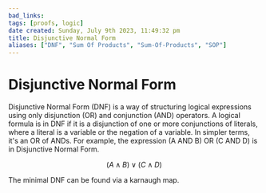 ```yaml
---
bad_links: 
tags: [proofs, logic]
date created: Sunday, July 9th 2023, 11:49:32 pm
title: Disjunctive Normal Form
aliases: ["DNF", "Sum Of Products", "Sum-Of-Products", "SOP"]
---
```


# Disjunctive Normal Form

Disjunctive Normal Form (DNF) is a way of structuring logical expressions using only disjunction (OR) and conjunction (AND) operators. A logical formula is in DNF if it is a disjunction of one or more conjunctions of literals, where a literal is a variable or the negation of a variable. In simpler terms, it's an OR of ANDs. For example, the expression (A AND B) OR (C AND D) is in Disjunctive Normal Form.

$$
(A \land B) \lor (C \land D)
$$

The minimal DNF can be found via a karnaugh map.